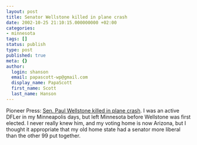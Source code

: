 ```yaml
---
layout: post
title: Senator Wellstone killed in plane crash
date: 2002-10-25 21:10:15.000000000 +02:00
categories:
- minnesota
tags: []
status: publish
type: post
published: true
meta: {}
author:
  login: shanson
  email: papascott-wp@gmail.com
  display_name: PapaScott
  first_name: Scott
  last_name: Hanson
---
```

<p>Pioneer Press: <a href="http://www.twincities.com/mld/twincities/4368592.htm">Sen. Paul Wellstone killed in plane crash</a>. I was an active DFLer in my Minneapolis days, but left Minnesota before Wellstone was first elected. I never really knew him, and my voting home is now Arizona, but I thought it appropriate that my old home state had a senator more liberal than the other 99 put together.</p>
